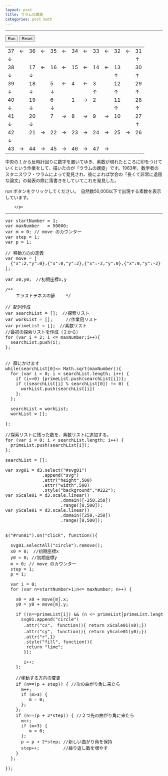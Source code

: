 ```yaml
---
layout: post
title: ウラムの螺旋
categories: post math
---
```


-----
<div class="row">
  <div class="col-sm-6 col-xs-6">
    <div id="svg01"></div>
    <button id="run01" class="btn btn-info">Run</button>
    <button id="reset01" class="btn btn-info">Reset</button>
  </div>
  <div class="col-sm-6 col-xs-6">
        <table class="text-gold">
          <tr>
            <td class="text-red"  >37</td><td>←</td><td>36</td><td>←</td>
            <td>35</td><td>←</td><td>34</td><td>←</td>
            <td>33</td><td>←</td><td>32</td><td>←</td><td class="text-red">31</td>
          </tr>
          <tr>
            <td>↓</td><td></td><td></td><td></td><td></td><td></td>
            <td></td><td></td><td></td><td></td><td></td><td></td>
            <td>↑</td>
          </tr>
          <tr>
            <td>38</td><td></td><td class="text-red">17</td><td>←</td>
            <td>16</td><td>←</td><td>15</td><td>←</td>
            <td>14</td><td>←</td><td class="text-red">13</td><td></td><td>30</td>
          </tr>
          <tr>
            <td>↓</td><td></td><td>↓</td><td></td>
            <td></td><td></td><td></td><td></td>
            <td></td><td></td><td>↑</td><td></td>
            <td>↑</td>
          </tr>
          <tr>
            <td>39</td><td></td><td>18</td><td></td>
            <td class="text-red">5</td><td>←</td><td>4</td><td>←</td>
            <td class="text-red">3</td><td></td><td>12</td><td></td>
            <td class="text-red">29</td>
          </tr>
          <tr>
            <td>↓</td><td></td><td>↓</td><td></td>
            <td>↓</td><td></td><td></td><td></td>
            <td>↑</td><td></td><td>↑</td><td></td>
            <td>↑</td>
          </tr>
          <tr>
            <td>40</td><td></td><td class="text-red">19</td><td></td>
            <td>6</td><td></td><td>1</td><td>→</td>
            <td class="text-red">2</td><td></td><td class="text-red">11</td><td></td><td>28</td>
          </tr>
          <tr>
            <td>↓</td><td></td><td>↓</td><td></td>
            <td>↓</td><td></td><td></td><td></td>
            <td></td><td></td><td>↑</td><td></td>
            <td>↑</td>
          </tr>
          <tr>
            <td class="text-red">41</td><td></td><td>20</td><td></td>
            <td class="text-red">7</td><td>→</td><td>8</td><td>→</td>
            <td>9</td><td>→</td><td>10</td><td></td>
            <td>27</td>
          </tr>
          <tr>
            <td>↓</td><td></td><td>↓</td><td></td>
            <td></td><td></td><td></td><td></td>
            <td></td><td></td><td></td><td></td>
            <td>↑</td>
          </tr>
          <tr>
            <td>42</td><td></td><td>21</td><td>→</td>
            <td>22</td><td>→</td><td class="text-red">23</td><td>→</td>
            <td>24</td><td>→</td><td>25</td><td>→</td>
            <td>26</td>
          </tr>
          <tr>
            <td>↓</td><td></td><td></td><td></td><td></td><td></td>
            <td></td><td></td><td></td><td></td><td></td><td></td>
            <td></td>
          </tr>
          <tr>
            <td class="text-red">43</td><td>→</td><td>44</td><td>→</td>
            <td>45</td><td>→</td><td>46</td><td>→</td>
            <td class="text-red">47</td><td>→</td><td></td><td></td>
            <td></td>
          </tr>
        </table>
        <p class="text-white">
          中央の１から反時計回りに数字を置いてゆき、素数が現れたところに印をつけていくという作業をして、描いたのが「ウラムの螺旋」です。1963年、数学者のスタニスワフ・ウラムによって発見され、彼によれば学会の「長くて非常に退屈な論文」の発表の際に落書きをしていてこれを発見した。
        </p>
        <p class="text-white">
          run ボタンをクリックしてください。　自然数50,000以下で出現する素数を表示しています。

        </p>

  </div>
</div>

------

<pre>
var startNumber = 1;
var maxNumber   = 50000;
var m = 0; // move のカウンター
var step = 1;
var p = 1;

// 移動方向の定義
var move = [
  {"x":2,"y":0},{"x":0,"y":2},{"x":-2,"y":0},{"x":0,"y":-2}
];

var x0,y0;　//初期座標x,y

/** 
    エラストテネスの篩    */

// 配列作成
var searchList = [];　//探索リスト
var workList = [];　　　//作業用リスト
var primeList = [];　//素数リスト
//最初の探索リストを作成（２から）
for (var i = 2; i &lt;= maxNumber;i++){
  searchList.push(i);
};


// 篩にかけます
while(searchList[0]&lt;= Math.sqrt(maxNumber)){
  for (var i = 0; i &lt; searchList.length; i++) {
    if (i==0) {primeList.push(searchList[i])};
    if ((searchList[i] % searchList[0]) != 0) {
      workList.push(searchList[i])
    };
  };

  searchList = workList;
  workList = [];

};

//探索リストに残った数を、素数リストに追加する。
for (var i = 0; i &lt; searchList.length; i++) {
  primeList.push(searchList[i]);
};

searchList = [];

var svg01 = d3.select("#svg01")
              .append("svg")
              .attr("height",500)
              .attr("width",500)
              .style("background","#222");
var xScale01 = d3.scale.linear()
                     .domain([-250,250])
                     .range([0,500]);
var yScale01 = d3.scale.linear()
                     .domain([250,-250])
                     .range([0,500]); 


$("#run01").on("click", function(){

  svg01.selectAll("circle").remove();
  x0 = 0;　//初期座標x
  y0 = 0; //初期座標y
  m = 0; // move のカウンター
  step = 1;
  p = 1;

  var i = 0;
  for (var n=startNumber+1;n&lt;= maxNumber; n++) {

    x0 = x0 + move[m].x;
    y0 = y0 + move[m].y;

    if ((n==primeList[i]) && (n &lt;= primeList[primeList.length-1])) {
      svg01.append("circle")
       .attr("cx",　function(){ return xScale01(x0);})
       .attr("cy",　function(){ return yScale01(y0);})
       .attr("r",1)
       .style("fill", function(){
        return "lime";
       });
 
       i++;
    };
   
    //移動する方向の変更     
    if (n==(p + step)) { //次の曲がり角に来たら
      m++;
      if (m>3) {
         m = 0;
      };
    };
    if (n==(p + 2*step)) { //２つ先の曲がり角に来たら
      m++;
      if (m>3) {
         m = 0;
      };
      p = p + 2*step; //新しい曲がり角を保持
      step++;         //繰り返し数を増やす
    }
  };

});
</pre>

<script src="{{site.url}}/js/jquery.js"></script>
<script src="{{site.url}}/assets/googlecodeprettify/prettify.js"></script>
<script src="{{site.url}}/js/bootstrap.js"></script>
<script src="http://d3js.org/d3.v3.min.js" charset="utf-8"></script>

<script type="text/javascript">
var $window = $(window)
// make code pretty
window.prettyPrint && prettyPrint()
$('pre').addClass('prettyprint');
  prettyPrint();
$('pre').css("background","#000");
$('pre').css("font-size","1.2em");


var startNumber = 1;
var maxNumber   = 50000;
var m = 0; // move のカウンター
var step = 1;
var p = 1;

var move = [
  {"x":2,"y":0},{"x":0,"y":2},{"x":-2,"y":0},{"x":0,"y":-2}
];

var x0,y0;　//初期座標x,y

/** 
    エラストテネスの篩    */

// 配列作成
var searchList = [];　//探索リスト
var workList = [];　　　//作業用リスト
var primeList = [];　//素数リスト
//最初の探索リストを作成（２から）
for (var i = 2; i <= maxNumber;i++){
  searchList.push(i);
};


// 篩にかけます
while(searchList[0]<= Math.sqrt(maxNumber)){
  for (var i = 0; i < searchList.length; i++) {
    if (i==0) {primeList.push(searchList[i])};
    if ((searchList[i] % searchList[0]) != 0) {
      workList.push(searchList[i])
    };
  };

  searchList = workList;
  workList = [];

};

//探索リストに残った数を、素数リストに追加する。
for (var i = 0; i < searchList.length; i++) {
  primeList.push(searchList[i]);
};

searchList = [];

var svg01 = d3.select("#svg01")
              .append("svg")
              .attr("height",500)
              .attr("width",500)
              .style("background","#222");
var xScale01 = d3.scale.linear()
                     .domain([-250,250])
                     .range([0,500]);
var yScale01 = d3.scale.linear()
                     .domain([250,-250])
                     .range([0,500]); 


$("#run01").on("click", function(){

  svg01.selectAll("circle").remove();
  x0 = 0;　//初期座標x
  y0 = 0; //初期座標y
  m = 0; // move のカウンター
  step = 1;
  p = 1;

  var i = 0;
  for (var n=startNumber+1;n<= maxNumber; n++) {

    x0 = x0 + move[m].x;
    y0 = y0 + move[m].y;

    if ((n==primeList[i]) && (n <= primeList[primeList.length-1])) {
      svg01.append("circle")
       .attr("cx",　function(){ return xScale01(x0);})
       .attr("cy",　function(){ return yScale01(y0);})
       .attr("r",1)
       .style("fill", function(){
        return "lime";
       });
 
       i++;
    };
   
    //移動する方向の変更     
    if (n==(p + step)) { //次の曲がり角に来たら
      m++;
      if (m>3) {
         m = 0;
      };
    };
    if (n==(p + 2*step)) { //２つ先の曲がり角に来たら
      m++;
      if (m>3) {
         m = 0;
      };
      p = p + 2*step; //新しい曲がり角を保持
      step++;         //繰り返し数を増やす
    }
  };

});

$("#reset01").on("click", function(){
  svg01.selectAll("circle").remove();
  m = 0; // move のカウンター
  step = 1;
  p = 1;
});

</script>
